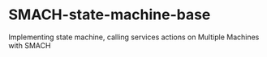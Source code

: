 # SMACH-state-machine-base
Implementing state machine, calling services actions on Multiple Machines with SMACH
